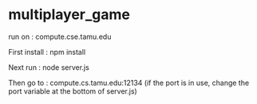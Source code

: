 # multiplayer_game
run on : compute.cse.tamu.edu

First install : npm install 

Next run : node server.js 

Then go to : compute.cs.tamu.edu:12134 (if the port is in use, change the port variable at the bottom of server.js)

